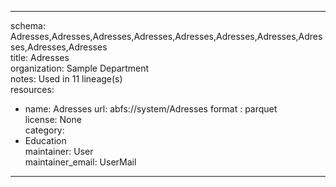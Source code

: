 


---  
schema: Adresses,Adresses,Adresses,Adresses,Adresses,Adresses,Adresses,Adresses,Adresses,Adresses  
title: Adresses  
organization: Sample Department  
notes: Used in 11 lineage(s)  
resources:  
  - name: Adresses 
    url: abfs://system/Adresses 
    format : parquet  
license: None  
category:
  - Education  
maintainer: User  
maintainer_email: UserMail  
---